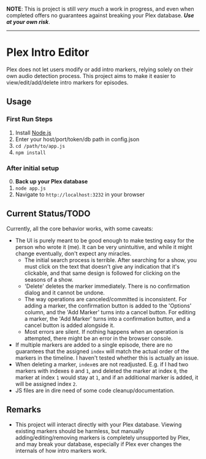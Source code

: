 **NOTE**: This is project is still _very much_ a work in progress, and even when completed offers no guarantees against breaking your Plex database. **_Use at your own risk_**.

---

# Plex Intro Editor

Plex does not let users modify or add intro markers, relying solely on their own audio detection process. This project aims to make it easier to view/edit/add/delete intro markers for episodes.

## Usage

### First Run Steps
1. Install [Node.js](https://nodejs.org/en/)
1. Enter your host/port/token/db path in config.json
2. `cd /path/to/app.js`
3. `npm install`

### After initial setup
0. **Back up your Plex database**
2. `node app.js`
3. Navigate to `http://localhost:3232` in your browser

## Current Status/TODO

Currently, all the core behavior works, with some caveats:

* The UI is purely meant to be good enough to make testing easy for the person who wrote it (me). It can be very unintuitive, and while it might change eventually, don't expect any miracles.
  * The initial search process is terrible. After searching for a show, you must click on the text that doesn't give any indication that it's clickable, and that same design is followed for clicking on the seasons of a show.
  * 'Delete' deletes the marker immediately. There is no confirmation dialog and it cannot be undone.
  * The way operations are canceled/committed is inconsistent. For adding a marker, the confirmation button is added to the 'Options' column, and the 'Add Marker' turns into a cancel button. For editing a marker, the 'Add Marker' turns into a confirmation button, and a cancel button is added alongside it.
  * Most errors are silent. If nothing happens when an operation is attempted, there might be an error in the browser console.
* If multiple markers are added to a single episode, there are no guarantees that the assigned `index` will match the actual order of the markers in the timeline. I haven't tested whether this is actually an issue.
* When deleting a marker, `index`es are not readjusted. E.g. if I had two markers with indexes `0` and `1`, and deleted the marker at index `0`, the marker at index `1` would stay at `1`, and if an additional marker is added, it will be assigned index `2`.
* JS files are in dire need of some code cleanup/documentation.

## Remarks

* This project will interact directly with your Plex database. Viewing existing markers should be harmless, but manually adding/editing/removing markers is completely unsupported by Plex, and may break your database, especially if Plex ever changes the internals of how intro markers work.